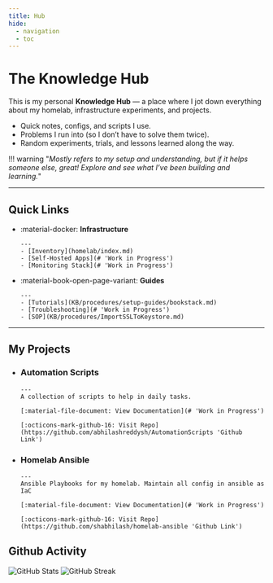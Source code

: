 ```yaml
---
title: Hub
hide:
  - navigation
  - toc
---
```


# The Knowledge Hub

This is my personal **Knowledge Hub** — a place where I jot down everything about my homelab, infrastructure experiments, and projects.

- Quick notes, configs, and scripts I use.
- Problems I run into (so I don’t have to solve them twice).
- Random experiments, trials, and lessons learned along the way.

!!! warning "_Mostly refers to my setup and understanding, but if it helps someone else, great! Explore and see what I’ve been building and learning._"

---

## **Quick Links**

<div class="grid cards" markdown>

- :material-docker: **Infrastructure**

      ---
      - [Inventory](homelab/index.md)
      - [Self-Hosted Apps](# 'Work in Progress')
      - [Monitoring Stack](# 'Work in Progress')

- :material-book-open-page-variant: **Guides**

      ---
      - [Tutorials](KB/procedures/setup-guides/bookstack.md)
      - [Troubleshooting](# 'Work in Progress')
      - [SOP](KB/procedures/ImportSSLToKeystore.md)

</div>

---

## **My Projects**

<div class="grid cards" markdown>

- ### Automation Scripts

      ---
      A collection of scripts to help in daily tasks.

      [:material-file-document: View Documentation](# 'Work in Progress')

      [:octicons-mark-github-16: Visit Repo](https://github.com/abhilashreddysh/AutomationScripts 'Github Link')

- ### Homelab Ansible

      ---
      Ansible Playbooks for my homelab. Maintain all config in ansible as IaC

      [:material-file-document: View Documentation](# 'Work in Progress')

      [:octicons-mark-github-16: Visit Repo](https://github.com/shabhilash/homelab-ansible 'Github Link')

</div>

## **Github Activity**

![GitHub Stats](https://github-profile-summary-cards.vercel.app/api/cards/profile-details?username=abhilashreddysh&theme=dark)
![GitHub Streak](https://streak-stats.demolab.com?user=abhilashreddysh&locale=en&theme=dark&hide_border=true&border_radius=5&order=3)
